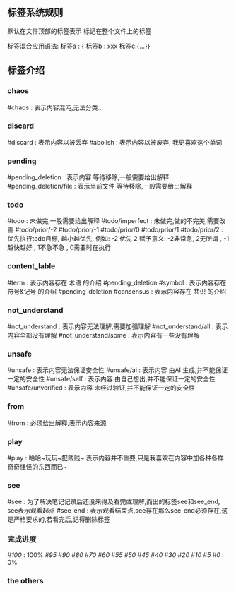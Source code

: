 
## 标签系统规则
默认在文件顶部的标签表示 标记在整个文件上的标签

标签混合应用语法: 标签a : { 标签b : xxx 标签c:{...}}

## 标签介绍
### chaos
#chaos : 表示内容混沌,无法分类...
### discard
#discard : 表示内容以被丢弃
#abolish : 表示内容以被废弃, 我更喜欢这个单词
### pending
#pending_deletion : 表示内容 等待移除,一般需要给出解释
#pending_deletion/file : 表示当前文件 等待移除,一般需要给出解释
### todo
#todo : 未做完,一般需要给出解释
#todo/imperfect : 未做完,做的不完美,需要改善
#todo/prior/-2 #todo/prior/-1 #todo/prior/0 #todo/prior/1 #todo/prior/2 : 
	优先执行todo目标, 越小越优先, 例如: -2 优先 2
	赋予意义: -2非常急, 2无所谓 , -1越快越好 , 1不急不急 , 0需要时在执行
### content_lable 
#term : 表示内容存在 术语 的介绍 #pending_deletion
#symbol : 表示内容存在 符号&记号 的介绍 #pending_deletion
#consensus : 表示内容存在 共识 的介绍
### not_understand
#not_understand : 表示内容无法理解,需要加强理解
#not_understand/all : 表示内容全部没有理解
#not_understand/some : 表示内容有一些没有理解
### unsafe
#unsafe : 表示内容无法保证安全性
#unsafe/ai : 表示内容 由AI 生成,并不能保证一定的安全性
#unsafe/self : 表示内容 由自己想出,并不能保证一定的安全性
#unsafe/unverified : 表示内容 未经过验证,并不能保证一定的安全性
### from
#from : 必须给出解释,表示内容来源
### play
#play : 哈哈~玩玩~犯贱贱~ 表示内容并不重要,只是我喜欢在内容中加各种各样奇奇怪怪的东西而已~
### see
#see : 为了解决笔记记录后还没来得及看完或理解,而出的标签see和see_end, see表示观看起点
#see_end : 表示观看结束点,see存在那么see_end必须存在,这是严格要求的,若看完后,记得删除标签

### 完成进度
#_100_ : 100%
#_95_
#_90_
#_80_
#_70_
#_60_
#_55_
#_50_
#_45_
#_40_
#_30_
#_20_
#_10_
#_5_
#_0_ : 0%
### the others
